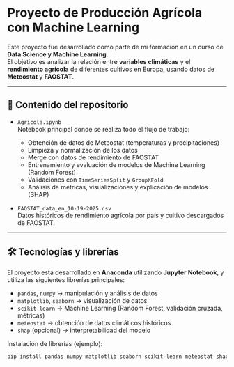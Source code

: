 # Proyecto de Producción Agrícola con Machine Learning

Este proyecto fue desarrollado como parte de mi formación en un curso de **Data Science y Machine Learning**.  
El objetivo es analizar la relación entre **variables climáticas** y el **rendimiento agrícola** de diferentes cultivos en Europa, usando datos de **Meteostat** y **FAOSTAT**.

---

## 📂 Contenido del repositorio

- `Agricola.ipynb`  
  Notebook principal donde se realiza todo el flujo de trabajo:  
  - Obtención de datos de Meteostat (temperaturas y precipitaciones)  
  - Limpieza y normalización de los datos  
  - Merge con datos de rendimiento de FAOSTAT  
  - Entrenamiento y evaluación de modelos de Machine Learning (Random Forest)  
  - Validaciones con `TimeSeriesSplit` y `GroupKFold`  
  - Análisis de métricas, visualizaciones y explicación de modelos (SHAP)  

- `FAOSTAT_data_en_10-19-2025.csv`  
  Datos históricos de rendimiento agrícola por país y cultivo descargados de FAOSTAT.

---

## 🛠 Tecnologías y librerías

El proyecto está desarrollado en **Anaconda** utilizando **Jupyter Notebook**, y utiliza las siguientes librerías principales:

- `pandas`, `numpy` → manipulación y análisis de datos  
- `matplotlib`, `seaborn` → visualización de datos  
- `scikit-learn` → Machine Learning (Random Forest, validación cruzada, métricas)  
- `meteostat` → obtención de datos climáticos históricos  
- `shap` (opcional) → interpretabilidad del modelo  

Instalación de librerías (ejemplo):

```bash
pip install pandas numpy matplotlib seaborn scikit-learn meteostat shap
